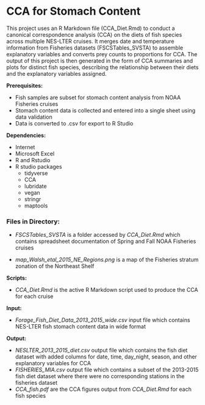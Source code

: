 # CCA for Stomach Content

This project uses an R Markdown file (CCA_Diet.Rmd) to conduct a canonical correspondence analysis (CCA) on the diets of fish species across multiple NES-LTER cruises. It merges date and temperature information from Fisheries datasets (FSCSTables_SVSTA) to assemble explanatory variables and converts prey counts to proportions for CCA. The output of this project is then generated in the form of CCA summaries and plots for distinct fish species, describing the relationship between their diets and the explanatory variables assigned.  

**Prerequisites:**
- Fish samples are subset for stomach content analysis from NOAA Fisheries cruises
- Stomach content data is collected and entered into a single sheet using data validation
- Data is converted to .csv for export to R Studio

**Dependencies:**
- Internet
- Microsoft Excel
- R and Rstudio
- R studio packages
  - tidyverse
  - CCA
  - lubridate
  - vegan
  - stringr
  - maptools

### Files in Directory:
- *FSCSTables_SVSTA* is a folder accessed by *CCA_Diet.Rmd* which contains spreadsheet documentation of Spring and Fall NOAA Fisheries cruises

- *map_Walsh_etal_2015_NE_Regions.png* is a map of the Fisheries stratum zonation of the Northeast Shelf

**Scripts:**
- *CCA_Diet.Rmd* is the active R Markdown script used to produce the CCA for each cruise

**Input:**
- *Forage_Fish_Diet_Data_2013_2015_wide.csv* input file which contains NES-LTER fish stomach content data in wide format

**Output:**
- *NESLTER_2013_2015_diet.csv* output file which contains the fish diet dataset with added columns for date, time, day_night, season, and other explanatory variables for CCA
- *FISHERIES_MIA.csv* output file which contains a subset of the 2013-2015 fish diet dataset where there were no corresponding stations in the fisheries dataset
- *CCA_fish.pdf* are the CCA figures output from *CCA_Diet.Rmd* for each fish species


